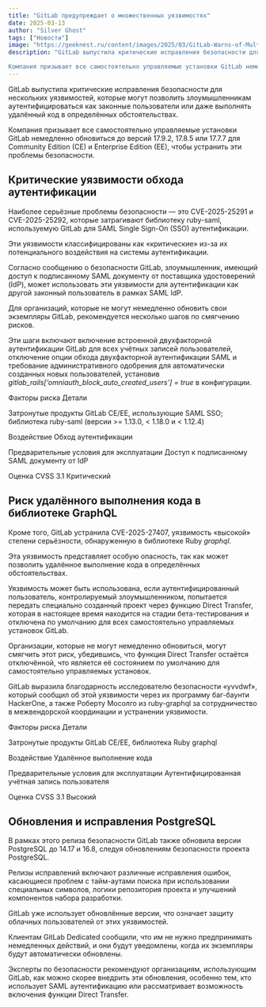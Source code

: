 ```yaml
---
title: "GitLab предупреждает о множественных уязвимостях"
date: 2025-03-13
author: "Silver Ghost"
tags: ["Новости"]
image: "https://geeknest.ru/content/images/2025/03/GitLab-Warns-of-Multiple-Vulnerabilities.jpg"
description: "GitLab выпустила критические исправления безопасности для нескольких уязвимостей, которые могут позволить злоумышленникам аутентифицироваться как законные пользователи или даже выполнять удалённый код в определённых обстоятельствах.

Компания призывает все самостоятельно управляемые установки GitLab немедленно обновиться до версий 17.9.2, 17.8.5 или 17.7.7 для Community Edition (CE) и"
---
```


GitLab выпустила критические исправления безопасности для нескольких уязвимостей, которые могут позволить злоумышленникам аутентифицироваться как законные пользователи или даже выполнять удалённый код в определённых обстоятельствах.

Компания призывает все самостоятельно управляемые установки GitLab немедленно обновиться до версий 17.9.2, 17.8.5 или 17.7.7 для Community Edition (CE) и Enterprise Edition (EE), чтобы устранить эти проблемы безопасности.

## Критические уязвимости обхода аутентификации

Наиболее серьёзные проблемы безопасности — это CVE-2025-25291 и CVE-2025-25292, которые затрагивают библиотеку ruby-saml, используемую GitLab для SAML Single Sign-On (SSO) аутентификации.

Эти уязвимости классифицированы как «критические» из-за их потенциального воздействия на системы аутентификации.

Согласно сообщению о безопасности GitLab, злоумышленник, имеющий доступ к подписанному SAML документу от поставщика удостоверений (IdP), может использовать эти уязвимости для аутентификации как другой законный пользователь в рамках SAML IdP.

Для организаций, которые не могут немедленно обновить свои экземпляры GitLab, рекомендуется несколько шагов по смягчению рисков.

Эти шаги включают включение встроенной двухфакторной аутентификации GitLab для всех учётных записей пользователей, отключение опции обхода двухфакторной аутентификации SAML и требование административного одобрения для автоматически созданных новых пользователей, установив *gitlab_rails[‘omniauth_block_auto_created_users’] = true* в конфигурации.

Факторы риска
Детали

Затронутые продукты
GitLab CE/EE, использующие SAML SSO; библиотека ruby-saml (версии >= 1.13.0, < 1.18.0 и < 1.12.4)

Воздействие
Обход аутентификации

Предварительные условия для эксплуатации
Доступ к подписанному SAML документу от IdP

Оценка CVSS 3.1
Критический

## Риск удалённого выполнения кода в библиотеке GraphQL

Кроме того, GitLab устранила CVE-2025-27407, уязвимость «высокой» степени серьёзности, обнаруженную в библиотеке Ruby *graphql*.

Эта уязвимость представляет особую опасность, так как может позволить удалённое выполнение кода в определённых обстоятельствах.

Уязвимость может быть использована, если аутентифицированный пользователь, контролируемый злоумышленником, попытается передать специально созданный проект через функцию Direct Transfer, которая в настоящее время находится на стадии бета-тестирования и отключена по умолчанию для всех самостоятельно управляемых установок GitLab.

Организации, которые не могут немедленно обновиться, могут смягчить этот риск, убедившись, что функция Direct Transfer остаётся отключённой, что является её состоянием по умолчанию для самостоятельно управляемых установок.

GitLab выразила благодарность исследователю безопасности «yvvdwf», который сообщил об этой уязвимости через их программу баг-баунти HackerOne, а также Роберту Мосолго из ruby-graphql за сотрудничество в межвендорской координации и устранении уязвимости.

Факторы риска
Детали

Затронутые продукты
GitLab CE/EE, библиотека Ruby graphql

Воздействие
Удалённое выполнение кода

Предварительные условия для эксплуатации
Аутентифицированная учётная запись пользователя

Оценка CVSS 3.1
Высокий

## Обновления и исправления PostgreSQL

В рамках этого релиза безопасности GitLab также обновила версии PostgreSQL до 14.17 и 16.8, следуя обновлениям безопасности проекта PostgreSQL.

Релизы исправлений включают различные исправления ошибок, касающиеся проблем с тайм-аутами поиска при использовании специальных символов, логики репозитория проекта и улучшений компонентов набора разработки.

GitLab уже использует обновлённые версии, что означает защиту облачных пользователей от этих уязвимостей.

Клиентам GitLab Dedicated сообщили, что им не нужно предпринимать немедленных действий, и они будут уведомлены, когда их экземпляры будут автоматически обновлены.

Эксперты по безопасности рекомендуют организациям, использующим GitLab, как можно скорее внедрить эти обновления, особенно тем, кто использует SAML аутентификацию или рассматривает возможность включения функции Direct Transfer.